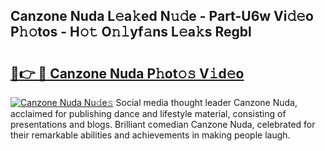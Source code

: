## Canzone Nuda L𝚎a𝚔ed N𝚞𝚍e - Part-U6w Vi𝚍𝚎o P𝚑𝚘tos - H𝚘𝚝 O𝚗𝚕yf𝚊ns L𝚎a𝚔s Regbl

# <h2><a href="http://kfcwgx.oniu.top/?m=Canzone+Nuda">🔗👉 🔴 Canzone Nuda P𝚑ot𝚘𝚜 V𝚒d𝚎o</a></h2>

[![Canzone Nuda Nu𝚍e𝚜](https://i.imgur.com/0qMVB7G.gif)](http://kfcwgx.oniu.top/?m=Canzone+Nuda)
Social media thought leader Canzone Nuda, acclaimed for publishing dance and lifestyle material, consisting of presentations and blogs. Brilliant comedian Canzone Nuda, celebrated for their remarkable abilities and achievements in making people laugh.  

